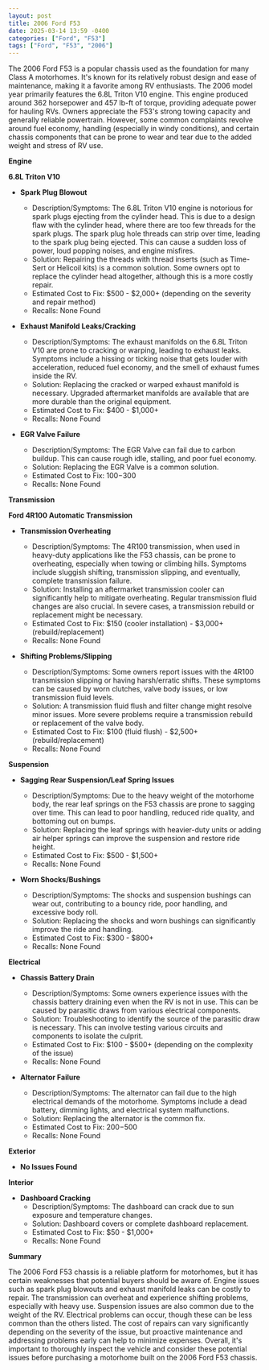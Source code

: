 ```yaml
---
layout: post
title: 2006 Ford F53
date: 2025-03-14 13:59 -0400
categories: ["Ford", "F53"]
tags: ["Ford", "F53", "2006"]
---
```

The 2006 Ford F53 is a popular chassis used as the foundation for many Class A motorhomes. It's known for its relatively robust design and ease of maintenance, making it a favorite among RV enthusiasts. The 2006 model year primarily features the 6.8L Triton V10 engine. This engine produced around 362 horsepower and 457 lb-ft of torque, providing adequate power for hauling RVs. Owners appreciate the F53's strong towing capacity and generally reliable powertrain. However, some common complaints revolve around fuel economy, handling (especially in windy conditions), and certain chassis components that can be prone to wear and tear due to the added weight and stress of RV use.

**Engine**

**6.8L Triton V10**

*   **Spark Plug Blowout**
    *   Description/Symptoms: The 6.8L Triton V10 engine is notorious for spark plugs ejecting from the cylinder head. This is due to a design flaw with the cylinder head, where there are too few threads for the spark plugs. The spark plug hole threads can strip over time, leading to the spark plug being ejected. This can cause a sudden loss of power, loud popping noises, and engine misfires.
    *   Solution: Repairing the threads with thread inserts (such as Time-Sert or Helicoil kits) is a common solution. Some owners opt to replace the cylinder head altogether, although this is a more costly repair.
    *   Estimated Cost to Fix: $500 - $2,000+ (depending on the severity and repair method)
    *   Recalls: None Found

*   **Exhaust Manifold Leaks/Cracking**
    *   Description/Symptoms: The exhaust manifolds on the 6.8L Triton V10 are prone to cracking or warping, leading to exhaust leaks. Symptoms include a hissing or ticking noise that gets louder with acceleration, reduced fuel economy, and the smell of exhaust fumes inside the RV.
    *   Solution: Replacing the cracked or warped exhaust manifold is necessary. Upgraded aftermarket manifolds are available that are more durable than the original equipment.
    *   Estimated Cost to Fix: $400 - $1,000+
    *   Recalls: None Found

*   **EGR Valve Failure**
    *   Description/Symptoms: The EGR Valve can fail due to carbon buildup. This can cause rough idle, stalling, and poor fuel economy.
    *   Solution: Replacing the EGR Valve is a common solution.
    *   Estimated Cost to Fix: $100-$300
    *   Recalls: None Found

**Transmission**

**Ford 4R100 Automatic Transmission**

*   **Transmission Overheating**
    *   Description/Symptoms: The 4R100 transmission, when used in heavy-duty applications like the F53 chassis, can be prone to overheating, especially when towing or climbing hills. Symptoms include sluggish shifting, transmission slipping, and eventually, complete transmission failure.
    *   Solution: Installing an aftermarket transmission cooler can significantly help to mitigate overheating. Regular transmission fluid changes are also crucial. In severe cases, a transmission rebuild or replacement might be necessary.
    *   Estimated Cost to Fix: $150 (cooler installation) - $3,000+ (rebuild/replacement)
    *   Recalls: None Found

*   **Shifting Problems/Slipping**
    *   Description/Symptoms: Some owners report issues with the 4R100 transmission slipping or having harsh/erratic shifts. These symptoms can be caused by worn clutches, valve body issues, or low transmission fluid levels.
    *   Solution: A transmission fluid flush and filter change might resolve minor issues. More severe problems require a transmission rebuild or replacement of the valve body.
    *   Estimated Cost to Fix: $100 (fluid flush) - $2,500+ (rebuild/replacement)
    *   Recalls: None Found

**Suspension**

*   **Sagging Rear Suspension/Leaf Spring Issues**
    *   Description/Symptoms: Due to the heavy weight of the motorhome body, the rear leaf springs on the F53 chassis are prone to sagging over time. This can lead to poor handling, reduced ride quality, and bottoming out on bumps.
    *   Solution: Replacing the leaf springs with heavier-duty units or adding air helper springs can improve the suspension and restore ride height.
    *   Estimated Cost to Fix: $500 - $1,500+
    *   Recalls: None Found

*   **Worn Shocks/Bushings**
    *   Description/Symptoms: The shocks and suspension bushings can wear out, contributing to a bouncy ride, poor handling, and excessive body roll.
    *   Solution: Replacing the shocks and worn bushings can significantly improve the ride and handling.
    *   Estimated Cost to Fix: $300 - $800+
    *   Recalls: None Found

**Electrical**

*   **Chassis Battery Drain**
    *   Description/Symptoms: Some owners experience issues with the chassis battery draining even when the RV is not in use. This can be caused by parasitic draws from various electrical components.
    *   Solution: Troubleshooting to identify the source of the parasitic draw is necessary. This can involve testing various circuits and components to isolate the culprit.
    *   Estimated Cost to Fix: $100 - $500+ (depending on the complexity of the issue)
    *   Recalls: None Found

*   **Alternator Failure**
    *   Description/Symptoms: The alternator can fail due to the high electrical demands of the motorhome. Symptoms include a dead battery, dimming lights, and electrical system malfunctions.
    *   Solution: Replacing the alternator is the common fix.
    *   Estimated Cost to Fix: $200-$500
    *   Recalls: None Found

**Exterior**

*   **No Issues Found**

**Interior**

*   **Dashboard Cracking**
    *   Description/Symptoms: The dashboard can crack due to sun exposure and temperature changes.
    *   Solution: Dashboard covers or complete dashboard replacement.
    *   Estimated Cost to Fix: $50 - $1,000+
    *   Recalls: None Found

**Summary**

The 2006 Ford F53 chassis is a reliable platform for motorhomes, but it has certain weaknesses that potential buyers should be aware of. Engine issues such as spark plug blowouts and exhaust manifold leaks can be costly to repair. The transmission can overheat and experience shifting problems, especially with heavy use. Suspension issues are also common due to the weight of the RV. Electrical problems can occur, though these can be less common than the others listed. The cost of repairs can vary significantly depending on the severity of the issue, but proactive maintenance and addressing problems early can help to minimize expenses. Overall, it's important to thoroughly inspect the vehicle and consider these potential issues before purchasing a motorhome built on the 2006 Ford F53 chassis.

